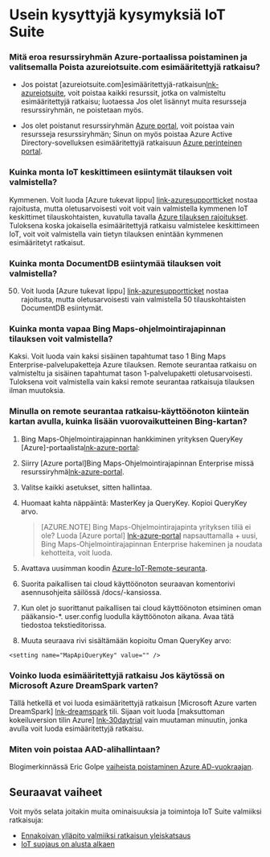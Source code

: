 <properties
  pageTitle="Azure IoT Suite usein kysytyt kysymykset | Microsoft Azure"
  description="Usein kysyttyjä kysymyksiä IoT Suite"
  services=""
  suite="iot-suite"
  documentationCenter=""
  authors="aguilaaj"
  manager="timlt"
  editor=""/>

<tags
  ms.service="iot-suite"
  ms.devlang="na"
  ms.topic="article"
  ms.tgt_pltfrm="na"
  ms.workload="na"
  ms.date="09/26/2016"
  ms.author="araguila"/>
   
# <a name="frequently-asked-questions-for-iot-suite"></a>Usein kysyttyjä kysymyksiä IoT Suite

### <a name="whats-the-difference-between-deleting-a-resource-group-in-the-azure-portal-and-clicking-delete-on-a-preconfigured-solution-in-azureiotsuitecom"></a>Mitä eroa resurssiryhmän Azure-portaalissa poistaminen ja valitsemalla Poista azureiotsuite.com esimääritettyjä ratkaisu?

- Jos poistat [azureiotsuite.com]esimääritettyjä-ratkaisun[lnk-azureiotsuite], voit poistaa kaikki resurssit, jotka on valmisteltu esimääritettyjä ratkaisu; luotaessa Jos olet lisännyt muita resursseja resurssiryhmän, ne poistetaan myös. 

- Jos olet poistanut resurssiryhmän [Azure portal][lnk-azure-portal], voit poistaa vain resursseja resurssiryhmän; Sinun on myös poistaa Azure Active Directory-sovelluksen esimääritettyjä ratkaisuun [Azure perinteinen portal][lnk-classic-portal].

### <a name="how-many-iot-hub-instances-can-i-provision-in-a-subscription"></a>Kuinka monta IoT keskittimeen esiintymät tilauksen voit valmistella? 

Kymmenen. Voit luoda [Azure tukevat lippu] [ link-azuresupportticket] nostaa rajoitusta, mutta oletusarvoisesti voit voit vain valmistella kymmenen IoT keskittimet tilauskohtaisten, kuvatulla tavalla [Azure tilauksen rajoitukset][link-azuresublimits]. Tuloksena koska jokaisella esimääritettyjä ratkaisu valmistelee keskittimeen IoT, voit voit valmistella vain tietyn tilauksen enintään kymmenen esimääritetyt ratkaisut. 

### <a name="how-many-documentdb-instances-can-i-provision-in-a-subscription"></a>Kuinka monta DocumentDB esiintymää tilauksen voit valmistella?

50. Voit luoda [Azure tukevat lippu] [ link-azuresupportticket] nostaa rajoitusta, mutta oletusarvoisesti vain valmistella 50 tilauskohtaisten DocumentDB esiintymät. 

### <a name="how-many-free-bing-maps-apis-can-i-provision-in-a-subscription"></a>Kuinka monta vapaa Bing Maps-ohjelmointirajapinnan tilauksen voit valmistella?

Kaksi. Voit luoda vain kaksi sisäinen tapahtumat taso 1 Bing Maps Enterprise-palvelupaketteja Azure tilauksen. Remote seurantaa ratkaisu on valmisteltu ja sisäinen tapahtumat tason 1-palvelupaketti oletusarvoisesti. Tuloksena voit valmistella vain kaksi remote seurantaa ratkaisuja tilauksen ilman muutoksia.

### <a name="i-have-a-remote-monitoring-solution-deployment-with-a-static-map-how-do-i-add-an-interactive-bing-map"></a>Minulla on remote seurantaa ratkaisu-käyttöönoton kiinteän kartan avulla, kuinka lisään vuorovaikutteinen Bing-kartan? 
1. Bing Maps-Ohjelmointirajapinnan hankkiminen yrityksen QueryKey [Azure]-portaalista[lnk-azure-portal]: 
 1. Siirry [Azure portal]Bing Maps-Ohjelmointirajapinnan Enterprise missä resurssiryhmä[lnk-azure-portal].
 2. Valitse kaikki asetukset, sitten hallintaa. 
 3. Huomaat kahta näppäintä: MasterKey ja QueryKey. Kopioi QueryKey arvo.

     > [AZURE.NOTE] Bing Maps-Ohjelmointirajapinta yrityksen tiliä ei ole? Luoda [Azure portal] [ lnk-azure-portal] napsauttamalla + uusi, Bing Maps-Ohjelmointirajapinnan Enterprise hakeminen ja noudata kehotteita, voit luoda.

2. Avattava uusimman koodin [Azure-IoT-Remote-seuranta][lnk-remote-monitoring-github].

3. Suorita paikallisen tai cloud käyttöönoton seuraavan komentorivi asennusohjeita säilössä /docs/-kansiossa. 

4. Kun olet jo suorittanut paikallisen tai cloud käyttöönoton etsiminen oman pääkansio-*. user.config luodulla käyttöönoton aikana. Avaa tätä tiedostoa tekstieditorissa. 

5. Muuta seuraava rivi sisältämään kopioitu Oman QueryKey arvo: 
   
  `<setting name="MapApiQueryKey" value="" />`

### <a name="can-i-create-a-preconfigured-solution-if-i-have-microsoft-azure-for-dreamspark"></a>Voinko luoda esimääritettyjä ratkaisu Jos käytössä on Microsoft Azure DreamSpark varten?
Tällä hetkellä et voi luoda esimääritettyjä ratkaisun [Microsoft Azure varten DreamSpark] [ lnk-dreamspark] tili. Sijaan voit luoda [maksuttoman kokeiluversion tilin Azure] [ lnk-30daytrial] vain muutaman minuutin, jonka avulla voit luoda esimääritettyjä ratkaisu.

### <a name="how-do-i-delete-an-aad-tenant"></a>Miten voin poistaa AAD-alihallintaan?

Blogimerkinnässä Eric Golpe [vaiheista poistaminen Azure AD-vuokraajan][lnk-delete-aad-tennant].

## <a name="next-steps"></a>Seuraavat vaiheet

Voit myös selata joitakin muita ominaisuuksia ja toimintoja IoT Suite valmiiksi ratkaisuja:

- [Ennakoivan ylläpito valmiiksi ratkaisun yleiskatsaus][lnk-predictive-overview]
- [IoT suojaus on alusta alkaen][lnk-security-groundup]

[lnk-predictive-overview]: iot-suite-predictive-overview.md
[lnk-security-groundup]: securing-iot-ground-up.md

[link-azuresupportticket]: https://portal.azure.com/#blade/Microsoft_Azure_Support/HelpAndSupportBlade 
[link-azuresublimits]: https://azure.microsoft.com/documentation/articles/azure-subscription-service-limits/#iot-hub-limits
[lnk-azure-portal]: https://portal.azure.com
[lnk-azureiotsuite]: https://www.azureiotsuite.com/
[lnk-classic-portal]: https://manage.windowsazure.com
[lnk-remote-monitoring-github]: https://github.com/Azure/azure-iot-remote-monitoring 
[lnk-dreamspark]: https://www.dreamspark.com/Product/Product.aspx?productid=99 
[lnk-30daytrial]: https://azure.microsoft.com/free/
[lnk-delete-aad-tennant]: http://blogs.msdn.com/b/ericgolpe/archive/2015/04/30/walkthrough-of-deleting-an-azure-ad-tenant.aspx
